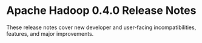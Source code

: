 # Apache Hadoop  0.4.0 Release Notes

These release notes cover new developer and user-facing incompatibilities, features, and major improvements.



